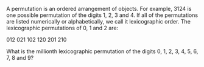 A permutation is an ordered arrangement of objects. For example, 3124 is one possible permutation of the digits 1, 2, 3
and 4. If all of the permutations are listed numerically or alphabetically, we call it lexicographic order. The
lexicographic permutations of 0, 1 and 2 are:

012 021 102 120 201 210

What is the millionth lexicographic permutation of the digits 0, 1, 2, 3, 4, 5, 6, 7, 8 and 9?